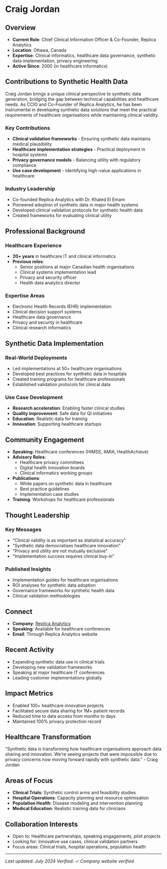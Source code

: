 # Craig Jordan

## Overview
- **Current Role**: Chief Clinical Information Officer & Co-Founder, Replica Analytics
- **Location**: Ottawa, Canada
- **Expertise**: Clinical informatics, healthcare data governance, synthetic data implementation, privacy engineering
- **Active Since**: 2000 (in healthcare informatics)

## Contributions to Synthetic Health Data

Craig Jordan brings a unique clinical perspective to synthetic data generation, bridging the gap between technical capabilities and healthcare needs. As CCIO and Co-Founder of Replica Analytics, he has been instrumental in developing synthetic data solutions that meet the practical requirements of healthcare organisations while maintaining clinical validity.

### Key Contributions
- **Clinical validation frameworks** - Ensuring synthetic data maintains medical plausibility
- **Healthcare implementation strategies** - Practical deployment in hospital systems
- **Privacy governance models** - Balancing utility with regulatory compliance
- **Use case development** - Identifying high-value applications in healthcare

### Industry Leadership
- Co-founded Replica Analytics with Dr. Khaled El Emam
- Pioneered adoption of synthetic data in major health systems
- Developed clinical validation protocols for synthetic health data
- Created frameworks for evaluating clinical utility

## Professional Background

### Healthcare Experience
- **20+ years** in healthcare IT and clinical informatics
- **Previous roles**: 
  - Senior positions at major Canadian health organisations
  - Clinical systems implementation lead
  - Privacy and security officer
  - Health data analytics director

### Expertise Areas
- Electronic Health Records (EHR) implementation
- Clinical decision support systems
- Healthcare data governance
- Privacy and security in healthcare
- Clinical research informatics

## Synthetic Data Implementation

### Real-World Deployments
- Led implementations at 50+ healthcare organisations
- Developed best practices for synthetic data in hospitals
- Created training programs for healthcare professionals
- Established validation protocols for clinical data

### Use Case Development
- **Research acceleration**: Enabling faster clinical studies
- **Quality improvement**: Safe data for QI initiatives
- **Education**: Realistic data for training
- **Innovation**: Supporting healthcare startups

## Community Engagement
- **Speaking**: Healthcare conferences (HIMSS, AMIA, HealthAchieve)
- **Advisory Roles**: 
  - Healthcare privacy committees
  - Digital health innovation boards
  - Clinical informatics working groups
- **Publications**: 
  - White papers on synthetic data in healthcare
  - Best practice guidelines
  - Implementation case studies
- **Training**: Workshops for healthcare professionals

## Thought Leadership

### Key Messages
- "Clinical validity is as important as statistical accuracy"
- "Synthetic data democratises healthcare innovation"
- "Privacy and utility are not mutually exclusive"
- "Implementation success requires clinical buy-in"

### Published Insights
- Implementation guides for healthcare organisations
- ROI analyses for synthetic data adoption
- Governance frameworks for synthetic health data
- Clinical validation methodologies

## Connect
- **Company**: [Replica Analytics](https://replica-analytics.com/)
- **Speaking**: Available for healthcare conferences
- **Email**: Through Replica Analytics website

## Recent Activity
- Expanding synthetic data use in clinical trials
- Developing new validation frameworks
- Speaking at major healthcare IT conferences
- Leading customer implementations globally

## Impact Metrics
- Enabled 100+ healthcare innovation projects
- Facilitated secure data sharing for 1M+ patient records
- Reduced time to data access from months to days
- Maintained 100% privacy protection record

## Healthcare Transformation

"Synthetic data is transforming how healthcare organisations approach data sharing and innovation. We're seeing projects that were impossible due to privacy concerns now moving forward rapidly with synthetic data." - Craig Jordan

## Areas of Focus
- **Clinical Trials**: Synthetic control arms and feasibility studies
- **Hospital Operations**: Capacity planning and resource optimisation
- **Population Health**: Disease modeling and intervention planning
- **Medical Education**: Realistic training data for clinicians

## Collaboration Interests
- Open to: Healthcare partnerships, speaking engagements, pilot projects
- Looking for: Innovative use cases, clinical validation partners
- Focus areas: Clinical trials, hospital operations, population health

---
*Last updated: July 2024*
*Verified: ✓ Company website verified*